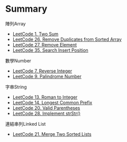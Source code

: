 # Summary
陣列Array
* [LeetCode 1. Two Sum](array/two_sum/README.md)  
* [LeetCode 26. Remove Duplicates from Sorted Array](array/remove_duplicates_from_sorted_array) 
* [LeetCode 27. Remove Element](array/remove_element/README.md)  
* [LeetCode 35. Search Insert Position](array/search_insert_position/README.md)  

數學Number
* [LeetCode 7. Reverse Integer](number/reverse_integer/README.md)  
* [LeetCode 9. Palindrome Number](number/palindrome_number/README.md)   

字串String
* [LeetCode 13. Roman to Integer](string/roman_to_Integer/README.md)
* [LeetCode 14. Longest Common Prefix](string/longest_common_prefix/README.md)
* [LeetCode 20. Valid Parentheses](string/valid_parentheses/README.md)
* [LeetCode 28. Implement strStr()](string/implement_strStr/README.md)  

連結串列Linked List
* [LeetCode 21. Merge Two Sorted Lists](linked_list/merge_two_sorted_lists/README.md)